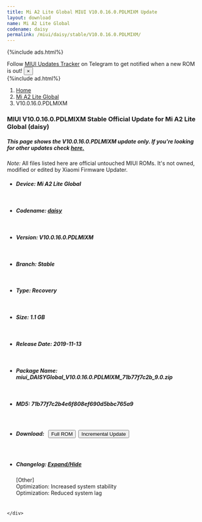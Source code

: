 ```yaml
---
title: Mi A2 Lite Global MIUI V10.0.16.0.PDLMIXM Update
layout: download
name: Mi A2 Lite Global
codename: daisy
permalink: /miui/daisy/stable/V10.0.16.0.PDLMIXM/
---
```


{%include ads.html%}
<div class="alert alert-primary alert-dismissible fade show" role="alert">
    Follow <a href="https://t.me/MIUIUpdatesTracker" class="alert-link">MIUI Updates Tracker</a> on Telegram to get
    notified when a new ROM is out!
    <button type="button" class="close" data-dismiss="alert" aria-label="Close">
        <span aria-hidden="true">&times;</span>
    </button>
</div>
{%include ad.html%}

<nav aria-label="breadcrumb">
    <ol class="breadcrumb">
        <li class="breadcrumb-item"><a href="/">Home</a></li>
        <li class="breadcrumb-item"><a href="/miui/daisy/">Mi A2 Lite Global</a></li>
        <li class="breadcrumb-item active" aria-current="page">V10.0.16.0.PDLMIXM</li>
    </ol>
</nav>

<div class="col-12 mx-auto">
    <h3 class="title bg-light p-2 rounded">MIUI V10.0.16.0.PDLMIXM Stable Official Update for Mi A2 Lite Global (daisy)</h3>
    <h5>This page shows the V10.0.16.0.PDLMIXM update only. If you're looking for other updates check
        <a href="/miui/daisy/">here.</a></h5>
    <p><i>Note: </i>All files listed here are official untouched MIUI ROMs.
        It's not owned, modified or edited by Xiaomi Firmware Updater.</p>
    <div id="downloads">
                <div class="card card-body">
            <ul class="list-unstyled">
                <li style="padding-bottom: 10px;">
                    <h5><b>Device: </b>Mi A2 Lite Global</h5>
                </li>
                <li style="padding-bottom: 10px;">
                    <h5><b>Codename: </b> <a href="/miui/daisy/" target="_blank">daisy</a> </h5>
                </li>
                <li style="padding-bottom: 10px;">
                    <h5><b>Version: </b>V10.0.16.0.PDLMIXM</h5>
                </li>
                <li style="padding-bottom: 10px;">
                    <h5><b>Branch: </b>Stable</h5>
                </li>
                <li style="padding-bottom: 10px;">
                    <h5><b>Type: </b>Recovery</h5>
                </li>
                <li style="padding-bottom: 10px;">
                    <h5><b>Size: </b>1.1 GB</h5>
                </li>
                <li style="padding-bottom: 10px;">
                    <h5><b>Release Date: </b>2019-11-13</h5>
                </li>
                <li style="padding-bottom: 10px;">
                    <h5><b>Package Name: </b><span id="filename" class="text-dark">miui_DAISYGlobal_V10.0.16.0.PDLMIXM_71b77f7c2b_9.0.zip</span></h5>
                </li>
                <li style="padding-bottom: 10px;">
                    <h5><b>MD5: </b><span id="md5" class="text-muted">71b77f7c2b4e6f808ef690d5bbc765a9</span></h5>
                </li>
                <li style="padding-bottom: 10px;">
                    <h5><b>Download: </b><button type="button" id="download" class="btn btn-primary" style="margin: 7px;"
                            onclick="window.open('https://bigota.d.miui.com/V10.0.16.0.PDLMIXM/miui_DAISYGlobal_V10.0.16.0.PDLMIXM_71b77f7c2b_9.0.zip', '_blank');"><i class="fa fa-download"></i> Full ROM</button><button type="button" id="incremental_download" class="btn btn-warning" onclick="window.open('https://bigota.d.miui.com/V10.0.16.0.PDLMIXM/miui-blockota-daisy_global-V10.0.15.0.PDLMIXM-V10.0.16.0.PDLMIXM-c78edefb53-9.0.zip', '_blank');"><i class="fa fa-download"></i> Incremental Update</button></h5>
                </li>
                <li style="padding-bottom: 10px;">
                    <h5><b>Changelog: </b><a href="#daisy_1_changelog" data-toggle="collapse" role="button"
                            aria-expanded="false" aria-controls="daisy_1_changelog"> <i class="fa fa-arrow-down"
                                aria-hidden="true"></i> Expand/Hide</a></h5>
                    <div class="collapse" id="daisy_1_changelog">
                        <p id="changelog_text">[Other]<br>Optimization: Increased system stability<br>Optimization: Reduced system lag</p>
                    </div>
                </li>
            </ul>
        </div>

    </div>
</div>